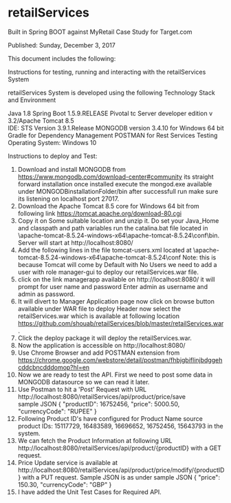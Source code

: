 # retailServices
Built in Spring BOOT against MyRetail Case Study for Target.com

Published: Sunday, December 3, 2017

This document includes the following:

Instructions for testing, running and interacting with the retailServices System

retailServices System is developed using the following Technology Stack and Environment

Java 1.8
Spring Boot 1.5.9.RELEASE
Pivotal tc Server developer edition v 3.2/Apache Tomcat 8.5  
IDE: STS Version 3.9.1.Release
MONGODB version 3.4.10 for Windows 64 bit
Gradle for Dependency Management
POSTMAN for Rest Services Testing
Operating System: Windows 10

Instructions to deploy and Test:

1. Download and install MONGODB from https://www.mongodb.com/download-center#community its straight forward installation once installed execute the mongod.exe available under 	MONGODBinstallationFolder/bin after successfull run make sure its listening on localhost port 27017.   
2. Download the Apache Tomcat 8.5 core for Windows 64 bit from following link
 	https://tomcat.apache.org/download-80.cgi
3. Copy it on Some suitable location and unzip it. Do set your Java_Home and classpath and path variables
	run the catalina.bat file located in \apache-tomcat-8.5.24-windows-x64\apache-tomcat-8.5.24\conf\bin. Server will start at http://localhost:8080/
4. Add the following lines in the file tomcat-users.xml located at \apache-tomcat-8.5.24-windows-x64\apache-tomcat-8.5.24\conf
	<role rolename="manager-gui"/>
	<user username="admin" password="admin" roles="manager-gui"/>
	Note: this is because Tomcat will come by Default with No Users we need to add a user with role manager-gui to deploy our retailServices.war file.
5. click on the link managerapp available on  http://localhost:8080/ it will prompt for user name and password Enter admin as username and admin as password.
6. It will divert to Manager Application page now click on browse button available under WAR file to deploy Header now select the retailServices.war which is available at following location https://github.com/shouab/retailServices/blob/master/retailServices.war.
7. Click the deploy package it will deploy the retailServices.war.
8. Now the application is accessible on http://localhost:8080/
9. Use Chrome Browser and add POSTMAN extension from https://chrome.google.com/webstore/detail/postman/fhbjgbiflinjbdggehcddcbncdddomop?hl=en
10. Now we are ready to test the API. First we need to post some data in MONGODB datasource so we can read it later.
11. Use Postman to hit a 'Post' Request with URL http://localhost:8080/retailServices/api/product/price/save  
	sample JSON
	{
    	"productID": 16752456,
    	"price": 5000.50,
    	"currencyCode": "RUPEE"
	}
12. Following Product ID's have configured for Product Name source product IDs: 15117729, 16483589, 16696652, 16752456, 15643793 in the system.
13. We can fetch the Product Information at following URL http://localhost:8080/retailServices/api/product/{productID} with a GET request.
14. Price Update service is available at http://localhost:8080/retailServices/api/product/price/modify/{productID} with a PUT request. Sample JSON is as under
	sample JSON
 	{
    "price": 150.30,
    "currencyCode": "GBP"
 	}
 15. I have added the Unit Test Cases for Required API.



